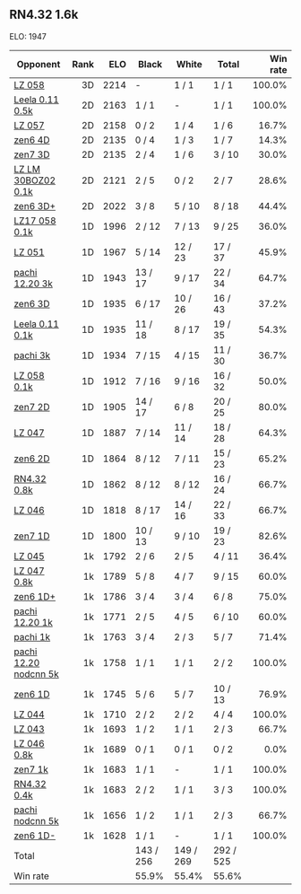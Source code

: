## RN4.32 1.6k ##

ELO: 1947

Opponent | Rank | ELO | Black | White | Total | Win rate
---------|-----:|----:|-------|-------|-------|-------:
[LZ 058](LZ%20058.md) | 3D | 2214 | - | 1 / 1 | 1 / 1 | 100.0%
[Leela 0.11 0.5k](Leela%200.11%200.5k.md) | 2D | 2163 | 1 / 1 | - | 1 / 1 | 100.0%
[LZ 057](LZ%20057.md) | 2D | 2158 | 0 / 2 | 1 / 4 | 1 / 6 | 16.7%
[zen6 4D](zen6%204D.md) | 2D | 2135 | 0 / 4 | 1 / 3 | 1 / 7 | 14.3%
[zen7 3D](zen7%203D.md) | 2D | 2135 | 2 / 4 | 1 / 6 | 3 / 10 | 30.0%
[LZ LM 30BOZ02 0.1k](LZ%20LM%2030BOZ02%200.1k.md) | 2D | 2121 | 2 / 5 | 0 / 2 | 2 / 7 | 28.6%
[zen6 3D+](zen6%203D+.md) | 2D | 2022 | 3 / 8 | 5 / 10 | 8 / 18 | 44.4%
[LZ17 058 0.1k](LZ17%20058%200.1k.md) | 1D | 1996 | 2 / 12 | 7 / 13 | 9 / 25 | 36.0%
[LZ 051](LZ%20051.md) | 1D | 1967 | 5 / 14 | 12 / 23 | 17 / 37 | 45.9%
[pachi 12.20 3k](pachi%2012.20%203k.md) | 1D | 1943 | 13 / 17 | 9 / 17 | 22 / 34 | 64.7%
[zen6 3D](zen6%203D.md) | 1D | 1935 | 6 / 17 | 10 / 26 | 16 / 43 | 37.2%
[Leela 0.11 0.1k](Leela%200.11%200.1k.md) | 1D | 1935 | 11 / 18 | 8 / 17 | 19 / 35 | 54.3%
[pachi 3k](pachi%203k.md) | 1D | 1934 | 7 / 15 | 4 / 15 | 11 / 30 | 36.7%
[LZ 058 0.1k](LZ%20058%200.1k.md) | 1D | 1912 | 7 / 16 | 9 / 16 | 16 / 32 | 50.0%
[zen7 2D](zen7%202D.md) | 1D | 1905 | 14 / 17 | 6 / 8 | 20 / 25 | 80.0%
[LZ 047](LZ%20047.md) | 1D | 1887 | 7 / 14 | 11 / 14 | 18 / 28 | 64.3%
[zen6 2D](zen6%202D.md) | 1D | 1864 | 8 / 12 | 7 / 11 | 15 / 23 | 65.2%
[RN4.32 0.8k](RN4.32%200.8k.md) | 1D | 1862 | 8 / 12 | 8 / 12 | 16 / 24 | 66.7%
[LZ 046](LZ%20046.md) | 1D | 1818 | 8 / 17 | 14 / 16 | 22 / 33 | 66.7%
[zen7 1D](zen7%201D.md) | 1D | 1800 | 10 / 13 | 9 / 10 | 19 / 23 | 82.6%
[LZ 045](LZ%20045.md) | 1k | 1792 | 2 / 6 | 2 / 5 | 4 / 11 | 36.4%
[LZ 047 0.8k](LZ%20047%200.8k.md) | 1k | 1789 | 5 / 8 | 4 / 7 | 9 / 15 | 60.0%
[zen6 1D+](zen6%201D+.md) | 1k | 1786 | 3 / 4 | 3 / 4 | 6 / 8 | 75.0%
[pachi 12.20 1k](pachi%2012.20%201k.md) | 1k | 1771 | 2 / 5 | 4 / 5 | 6 / 10 | 60.0%
[pachi 1k](pachi%201k.md) | 1k | 1763 | 3 / 4 | 2 / 3 | 5 / 7 | 71.4%
[pachi 12.20 nodcnn 5k](pachi%2012.20%20nodcnn%205k.md) | 1k | 1758 | 1 / 1 | 1 / 1 | 2 / 2 | 100.0%
[zen6 1D](zen6%201D.md) | 1k | 1745 | 5 / 6 | 5 / 7 | 10 / 13 | 76.9%
[LZ 044](LZ%20044.md) | 1k | 1710 | 2 / 2 | 2 / 2 | 4 / 4 | 100.0%
[LZ 043](LZ%20043.md) | 1k | 1693 | 1 / 2 | 1 / 1 | 2 / 3 | 66.7%
[LZ 046 0.8k](LZ%20046%200.8k.md) | 1k | 1689 | 0 / 1 | 0 / 1 | 0 / 2 | 0.0%
[zen7 1k](zen7%201k.md) | 1k | 1683 | 1 / 1 | - | 1 / 1 | 100.0%
[RN4.32 0.4k](RN4.32%200.4k.md) | 1k | 1683 | 2 / 2 | 1 / 1 | 3 / 3 | 100.0%
[pachi nodcnn 5k](pachi%20nodcnn%205k.md) | 1k | 1656 | 1 / 2 | 1 / 1 | 2 / 3 | 66.7%
[zen6 1D-](zen6%201D-.md) | 1k | 1628 | 1 / 1 | - | 1 / 1 | 100.0%
Total | | | 143 / 256 | 149 / 269 | 292 / 525 | 
Win rate| | | 55.9% | 55.4% | 55.6% | 

